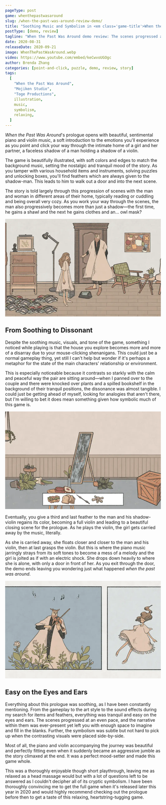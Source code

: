 ```yaml
---
pageType: post
game: whenthepastwasaround
slug: /when-the-past-was-around-review-demo/
title: "Soothing Music and Symbolism in <em class='game-title'>When the Past Was Around</em>"
postType: [demo, review]
tagline: "When the Past Was Around demo review: The scenes progressed at an even pace, and the narrative within them was ever-present yet left you with enough space to imagine and fill in the blanks. As you exit through the door, the demo ends leaving you wondering just what happened when the past was around."
date: 2020-08-31
releaseDate: 2020-09-21
image: WhenThePastWasAround.webp
video: https://www.youtube.com/embed/keCwvoUGOgc
author: Brenda Zhang
categories: [point-and-click, puzzle, demo, review, story]
tags:
  [
    "When the Past Was Around",
    "Mojiken Studio",
    "Toge Productions",
    illustration,
    music,
    symbolism,
    relaxing,
  ]
---
```


_When the Past Was Around_'s prologue opens with beautiful, sentimental piano and violin music, a soft introduction to the emotions you'll experience as you point and click your way through the intimate home of a girl and her partner, a faceless shadow of a man holding a shadow of a violin.

The game is beautifully illustrated, with soft colors and edges to match the background music, setting the nostalgic and tranquil mood of the story. As you tamper with various household items and instruments, solving puzzles and unlocking boxes, you'll find feathers which are always given to the shadow-man. This leads to him to walk out a door and into the next scene.

The story is told largely through this progression of scenes with the man and woman in different areas of their home, typically reading or cuddling and being overall very cozy. As you work your way through the scenes, the man also progressively becomes more than just a shadow—the first time, he gains a shawl and the next he gains clothes and an... owl mask?

![The girl and her partner with an owl mask on in front of a door][image0]

## From Soothing to Dissonant

Despite the soothing music, visuals, and tone of the game, something I noticed while playing is that the house you explore becomes more and more of a disarray due to your mouse-clicking shenanigans. This could just be a normal gameplay thing, yet still I can't help but wonder if it's perhaps a metaphor for the state of the main characters' relationship or environment.

This is especially noticeable because it contrasts so starkly with the calm and peaceful way the pair are sitting around—when I panned over to the couple and there were knocked over plants and a spilled bookshelf in the background of their tranquil positions, the dissonance was almost tangible. I could just be getting ahead of myself, looking for analogies that aren't there, but I'm willing to bet it does mean something given how symbolic much of this game is.

![The house items that were clicked on are in disarray: a dirtied mirror and knocked over plants][image1]

Eventually, you give a third and last feather to the man and his shadow-violin regains its color, becoming a full violin and leading to a beautiful closing scene for the prologue. As he plays the violin, the girl gets carried away by the music, literally.

As she is carried away, she floats closer and closer to the man and his violin, then at last grasps the violin. But this is where the piano music jarringly strays from its soft tones to become a mess of a melody and the girl is jolted as if with an electric shock. She drops down heavily to where she is alone, with only a door in front of her. As you exit through the door, the demo ends leaving you wondering just what happened _when the past was around_.

![The girl being literally carried away by the owl masked man's violin music][image2]

## Easy on the Eyes and Ears

Everything about this prologue was soothing, as I have been constantly mentioning. From the gameplay to the art style to the sound effects during my search for items and feathers, everything was tranquil and easy on the eyes and ears. The scenes progressed at an even pace, and the narrative within them was ever-present yet left you with enough space to imagine and fill in the blanks. Further, the symbolism was subtle but not hard to pick up when the contrasting visuals were placed side-by-side.

Most of all, the piano and violin accompanying the journey was beautiful and perfectly fitting even when it suddenly became an aggressive jumble as the story climaxed at the end. It was a perfect mood-setter and made this game whole.

This was a thoroughly enjoyable though short playthrough, leaving me as relaxed as a head massage would but with a lot of questions left to be answered as I couldn't decipher all of its cryptic symbolism. I have been thoroughly convincing me to get the full game when it's released later this year in 2020 and would highly recommend checking out the prologue before then to get a taste of this relaxing, heartstring-tugging game.

[image0]: ../../../images/post/whenthepastwasaround/WhenThePastWasAround0.webp
[image1]: ../../../images/post/whenthepastwasaround/WhenThePastWasAround1.webp
[image2]: ../../../images/post/whenthepastwasaround/WhenThePastWasAround2.webp

